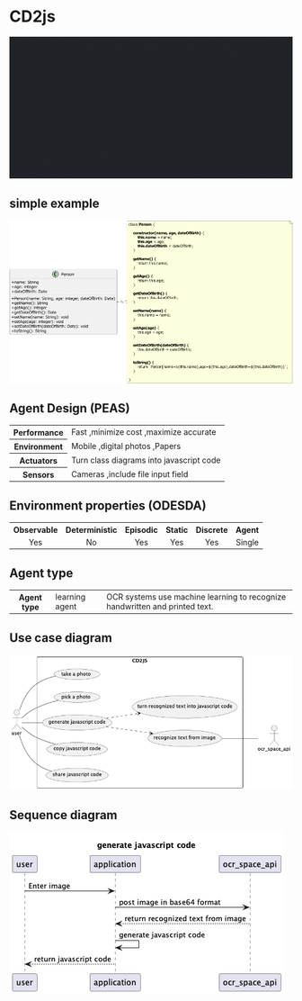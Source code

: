 # CD2js

![CD2js background](CD2js.gif)

## simple example

<img src="classDigramToJSCode.png" alt="turn class digram into javascript code"/>

## Agent Design (PEAS)

<table>
    <tr>
        <th>Performance</th>
        <td>Fast ,minimize cost ,maximize accurate</td>
    </tr>
    <tr>
        <th>Environment</th>
        <td>Mobile ,digital photos ,Papers</td>
    </tr>
    <tr>
        <th>Actuators</th>
        <td>Turn class diagrams into javascript code</td>
    </tr>
    <tr>
        <th>Sensors</th>
        <td>Cameras ,include file input field</td>
    </tr>
</table>

## Environment properties (ODESDA)
<table style="text-align: center;">
    <tr>
        <th>Observable</th>
        <th>Deterministic</th>
        <th>Episodic</th>
        <th>Static</th>
        <th>Discrete</th>
        <th>Agent</th>
    </tr>
    <tr>
        <td>Yes</td>
        <td>No</td>
        <td>Yes</td>
        <td>Yes</td>
        <td>Yes</td>
        <td>Single</td>
    </tr>
</table>

## Agent type 
<table>
    <tr>
        <th>Agent type</th>
        <td>learning agent</td>
        <td>
            OCR systems use machine learning to recognize handwritten and printed text.
        </td>
    </tr>
</table>

## Use case diagram

<img src="cd2js_usecase_diagram.png" alt="use case diagram"/>

## Sequence diagram

<img src="cd2js_generate_javascript_code.png" alt="sequence diagram"/>